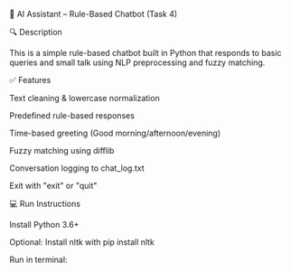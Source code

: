 🧠 AI Assistant – Rule-Based Chatbot (Task 4)

🔍 Description

This is a simple rule-based chatbot built in Python that responds to basic queries and small talk using NLP preprocessing and fuzzy matching.

✅ Features

Text cleaning & lowercase normalization

Predefined rule-based responses

Time-based greeting (Good morning/afternoon/evening)

Fuzzy matching using difflib

Conversation logging to chat_log.txt

Exit with "exit" or "quit"

💻 Run Instructions

Install Python 3.6+

Optional: Install nltk with pip install nltk

Run in terminal:
